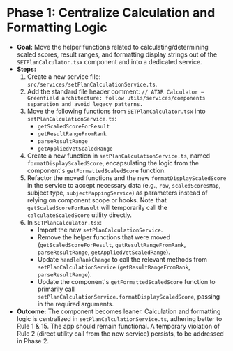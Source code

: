 # Phase 1: Centralize Calculation and Formatting Logic

*   **Goal:** Move the helper functions related to calculating/determining scaled scores, result ranges, and formatting display strings out of the `SETPlanCalculator.tsx` component and into a dedicated service.
*   **Steps:**
    1.  Create a new service file: `src/services/setPlanCalculationService.ts`.
    2.  Add the standard file header comment: `// ATAR Calculator – Greenfield architecture: follow utils/services/components separation and avoid legacy patterns.`
    3.  Move the following functions from `SETPlanCalculator.tsx` into `setPlanCalculationService.ts`:
        *   `getScaledScoreForResult`
        *   `getResultRangeFromRank`
        *   `parseResultRange`
        *   `getAppliedVetScaledRange`
    4.  Create a new function in `setPlanCalculationService.ts`, named `formatDisplayScaledScore`, encapsulating the logic from the component's `getFormattedScaledScore` function.
    5.  Refactor the moved functions and the new `formatDisplayScaledScore` in the service to accept necessary data (e.g., `row`, `scaledScoresMap`, subject type, `subjectMappingService`) as parameters instead of relying on component scope or hooks. Note that `getScaledScoreForResult` will temporarily call the `calculateScaledScore` utility directly.
    6.  In `SETPlanCalculator.tsx`:
        *   Import the new `setPlanCalculationService`.
        *   Remove the helper functions that were moved (`getScaledScoreForResult`, `getResultRangeFromRank`, `parseResultRange`, `getAppliedVetScaledRange`).
        *   Update `handleRankChange` to call the relevant methods from `setPlanCalculationService` (`getResultRangeFromRank`, `parseResultRange`).
        *   Update the component's `getFormattedScaledScore` function to primarily call `setPlanCalculationService.formatDisplayScaledScore`, passing in the required arguments.
*   **Outcome:** The component becomes leaner. Calculation and formatting logic is centralized in `setPlanCalculationService.ts`, adhering better to Rule 1 & 15. The app should remain functional. A temporary violation of Rule 2 (direct utility call from the new service) persists, to be addressed in Phase 2. 